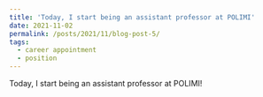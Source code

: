 ```yaml
---
title: 'Today, I start being an assistant professor at POLIMI'
date: 2021-11-02
permalink: /posts/2021/11/blog-post-5/
tags:
  - career appointment
  - position
---
```


Today, I start being an assistant professor at POLIMI!
